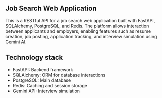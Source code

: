 ## Job Search Web Application

This is a RESTful API for a job search web application built with FastAPI, SQLAlchemy, PostgreSQL, and Redis.
The platform allows interaction between applicants and employers, enabling features such as resume creation, job posting, application tracking, and interview simulation using Gemini AI.

## Technology stack

- FastAPI: Backend framework
- SQLAlchemy: ORM for database interactions
- PostgreSQL: Main database
- Redis: Caching and session storage
- Gemini API: Interview simulation